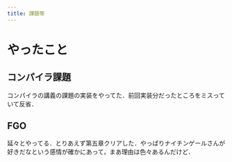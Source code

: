 ```yaml
---
title: 課題等
---
```


# やったこと

## コンパイラ課題

コンパイラの講義の課題の実装をやってた．前回実装分だったところをミスっていて反省．

## FGO

延々とやってる．とりあえず第五章クリアした．やっぱりナイチンゲールさんが好きだなという感情が確かにあって，まあ理由は色々あるんだけど．
